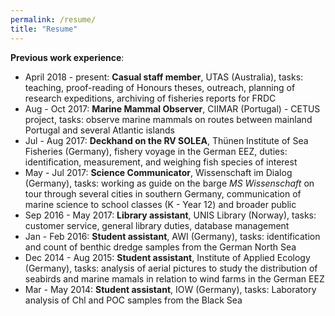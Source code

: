 ```yaml
---
permalink: /resume/
title: "Resume"
---
```


**Previous work experience**:
- April 2018 - present: **Casual staff member**, UTAS (Australia), tasks: teaching, proof-reading of Honours theses, outreach, planning of research expeditions, archiving of fisheries reports for FRDC
- Aug - Oct 2017: **Marine Mammal Observer**, CIIMAR (Portugal) - CETUS project, tasks: observe marine mammals on routes between mainland Portugal and several Atlantic islands
- Jul - Aug 2017: **Deckhand on the RV SOLEA**, Thünen Institute of Sea Fisheries (Germany), fishery voyage in the German EEZ, duties: identification, measurement, and weighing fish species of interest
- May - Jul 2017: **Science Communicator**, Wissenschaft im Dialog (Germany), tasks: working as guide on the barge *MS Wissenschaft* on tour through several cities in southern Germany, communication of marine science to school classes (K - Year 12) and broader public
- Sep 2016 - May 2017: **Library assistant**, UNIS Library (Norway), tasks: customer service, general library duties, database management
- Jan - Feb 2016: **Student assistant**, AWI (Germany), tasks: identification and count of benthic dredge samples from the German North Sea
- Dec 2014 - Aug 2015: **Student assistant**, Institute of Applied Ecology (Germany), tasks: analysis of aerial pictures to study the distribution of seabirds and marine mamals in relation to wind farms in the German EEZ
- Mar - May 2014: **Student assistant**, IOW (Germany), tasks: Laboratory analysis of Chl and POC samples from the Black Sea
